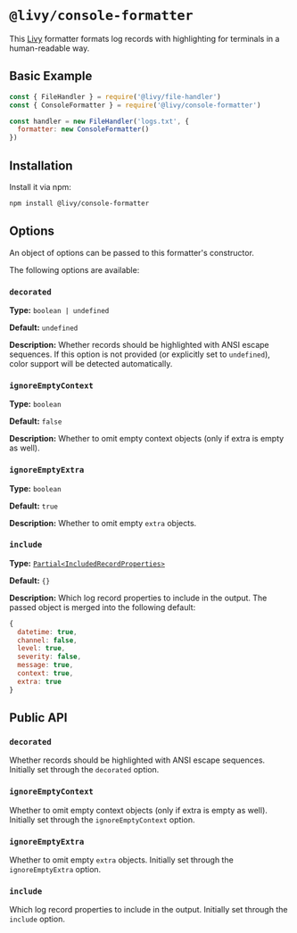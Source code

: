 # `@livy/console-formatter`

This [Livy](../../README.md#readme) formatter formats log records with highlighting for terminals in a human-readable way.

## Basic Example

```js
const { FileHandler } = require('@livy/file-handler')
const { ConsoleFormatter } = require('@livy/console-formatter')

const handler = new FileHandler('logs.txt', {
  formatter: new ConsoleFormatter()
})
```

## Installation

Install it via npm:

```bash
npm install @livy/console-formatter
```

## Options

An object of options can be passed to this formatter's constructor.

The following options are available:

### `decorated`

**Type:** `boolean | undefined`

**Default:** `undefined`

**Description:** Whether records should be highlighted with ANSI escape sequences. If this option is not provided (or explicitly set to `undefined`), color support will be detected automatically.

### `ignoreEmptyContext`

**Type:** `boolean`

**Default:** `false`

**Description:** Whether to omit empty context objects (only if extra is empty as well).

### `ignoreEmptyExtra`

**Type:** `boolean`

**Default:** `true`

**Description:** Whether to omit empty `extra` objects.

### `include`

**Type:** [`Partial<IncludedRecordProperties>`](../util/README.md#includedrecordproperties)

**Default:** `{}`

**Description:** Which log record properties to include in the output. The passed object is merged into the following default:

```js
{
  datetime: true,
  channel: false,
  level: true,
  severity: false,
  message: true,
  context: true,
  extra: true
}
```

## Public API

### `decorated`

Whether records should be highlighted with ANSI escape sequences. Initially set through the `decorated` option.

### `ignoreEmptyContext`

Whether to omit empty context objects (only if extra is empty as well). Initially set through the `ignoreEmptyContext` option.

### `ignoreEmptyExtra`

Whether to omit empty `extra` objects. Initially set through the `ignoreEmptyExtra` option.

### `include`

Which log record properties to include in the output. Initially set through the `include` option.
